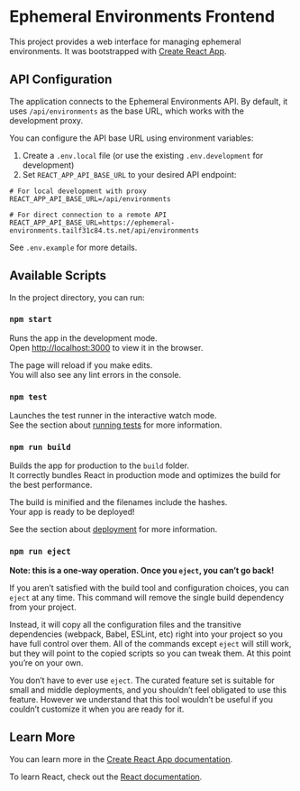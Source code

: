 # Ephemeral Environments Frontend

This project provides a web interface for managing ephemeral environments. It was bootstrapped with [Create React App](https://github.com/facebook/create-react-app).

## API Configuration

The application connects to the Ephemeral Environments API. By default, it uses `/api/environments` as the base URL, which works with the development proxy.

You can configure the API base URL using environment variables:

1. Create a `.env.local` file (or use the existing `.env.development` for development)
2. Set `REACT_APP_API_BASE_URL` to your desired API endpoint:

```
# For local development with proxy
REACT_APP_API_BASE_URL=/api/environments

# For direct connection to a remote API
REACT_APP_API_BASE_URL=https://ephemeral-environments.tailf31c84.ts.net/api/environments
```

See `.env.example` for more details.

## Available Scripts

In the project directory, you can run:

### `npm start`

Runs the app in the development mode.\
Open [http://localhost:3000](http://localhost:3000) to view it in the browser.

The page will reload if you make edits.\
You will also see any lint errors in the console.

### `npm test`

Launches the test runner in the interactive watch mode.\
See the section about [running tests](https://facebook.github.io/create-react-app/docs/running-tests) for more information.

### `npm run build`

Builds the app for production to the `build` folder.\
It correctly bundles React in production mode and optimizes the build for the best performance.

The build is minified and the filenames include the hashes.\
Your app is ready to be deployed!

See the section about [deployment](https://facebook.github.io/create-react-app/docs/deployment) for more information.

### `npm run eject`

**Note: this is a one-way operation. Once you `eject`, you can’t go back!**

If you aren’t satisfied with the build tool and configuration choices, you can `eject` at any time. This command will remove the single build dependency from your project.

Instead, it will copy all the configuration files and the transitive dependencies (webpack, Babel, ESLint, etc) right into your project so you have full control over them. All of the commands except `eject` will still work, but they will point to the copied scripts so you can tweak them. At this point you’re on your own.

You don’t have to ever use `eject`. The curated feature set is suitable for small and middle deployments, and you shouldn’t feel obligated to use this feature. However we understand that this tool wouldn’t be useful if you couldn’t customize it when you are ready for it.

## Learn More

You can learn more in the [Create React App documentation](https://facebook.github.io/create-react-app/docs/getting-started).

To learn React, check out the [React documentation](https://reactjs.org/).
